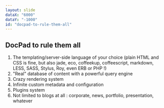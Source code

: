 ```yaml
---
layout: slide
dataX: "6000"
dataY: "-1000"
id: "docpad-to-rule-them-all"
---
```

## DocPad to rule them all

1. The templating/server-side language of your choice (plain HTML and CSS is fine, but also jade, eco, coffeekup, coffeescript, markdown, LESS, SASS, Stylus, Roy, even ERB or PHP !)
2. "Real" database of content with a powerful query engine
3. Crazy rendering system
4. Infinite custom metadata and configuration
5. Plugins system
6. Not limited to blogs at all : corporate, news, portfolio, presentation, whatever